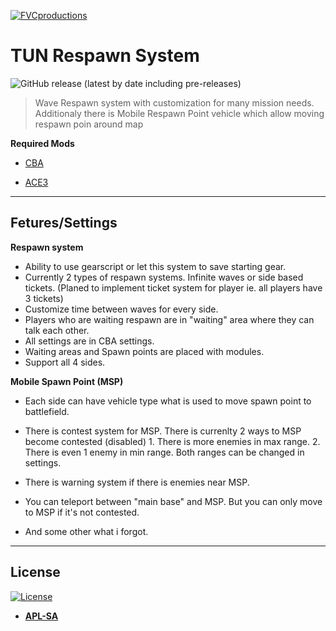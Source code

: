 <a href="https://armafinland.fi/"><img src="https://armafinland.fi/logot/armafin-logo-200px.png" title="FVCproductions" alt="FVCproductions"></a>

# TUN Respawn System
![GitHub release (latest by date including pre-releases)](https://img.shields.io/github/v/release/tuntematonjr/Tun-Respawn-System?include_prereleases) 
> Wave Respawn system with customization for many mission needs. 
> Additionaly there is Mobile Respawn Point vehicle which allow moving respawn poin around map

**Required Mods**

- [CBA](https://github.com/CBATeam/CBA_A3)

- [ACE3](https://github.com/acemod/ACE3)
---
## Fetures/Settings

**Respawn system**
- Ability to use gearscript or let this system to save starting gear.
- Currently 2 types of respawn systems. Infinite waves or side based tickets. (Planed to implement ticket system for player ie. all players have 3 tickets)
- Customize time between waves for every side.
- Players who are waiting respawn are in "waiting" area where they can talk each other.
- All settings are in CBA settings.
- Waiting areas and Spawn points are placed with modules.
- Support all 4 sides.

**Mobile Spawn Point (MSP)**
- Each side can have vehicle type what is used to move spawn point to battlefield.
- There is contest system for MSP. There is currenlty 2 ways to MSP become contested (disabled) 1. There is more enemies in max range. 2. There is even 1 enemy in min range. Both ranges can be changed in settings.
- There is warning system if there is enemies near MSP.
- You can teleport between "main base" and MSP. But you can only move to MSP if it's not contested.

- And some other what i forgot.
---

## License

[![License](https://www.bohemia.net/assets/img/licenses/APL-SA.png)](https://www.bohemia.net/community/licenses/arma-public-license-share-alike)

- **[APL-SA](https://www.bohemia.net/community/licenses/arma-public-license-share-alike)**
